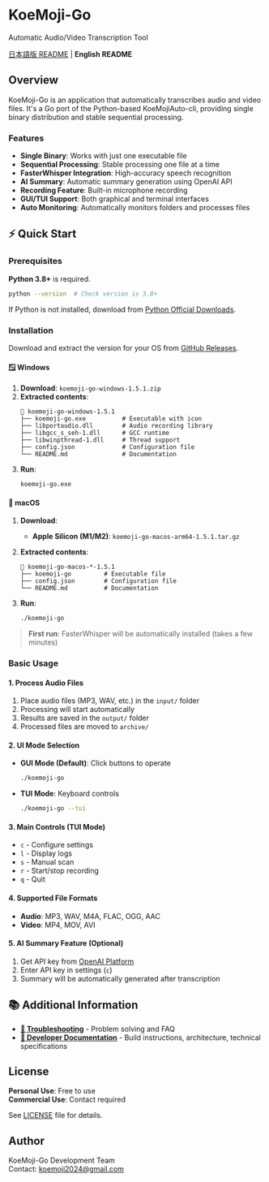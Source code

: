 # KoeMoji-Go

Automatic Audio/Video Transcription Tool

[日本語版 README](README.md) | **English README**

## Overview

KoeMoji-Go is an application that automatically transcribes audio and video files.
It's a Go port of the Python-based KoeMojiAuto-cli, providing single binary distribution and stable sequential processing.

### Features

- **Single Binary**: Works with just one executable file
- **Sequential Processing**: Stable processing one file at a time
- **FasterWhisper Integration**: High-accuracy speech recognition
- **AI Summary**: Automatic summary generation using OpenAI API
- **Recording Feature**: Built-in microphone recording
- **GUI/TUI Support**: Both graphical and terminal interfaces
- **Auto Monitoring**: Automatically monitors folders and processes files

## ⚡ Quick Start

### Prerequisites

**Python 3.8+** is required.
```bash
python --version  # Check version is 3.8+
```

If Python is not installed, download from [Python Official Downloads](https://www.python.org/downloads/).

### Installation

Download and extract the version for your OS from [GitHub Releases](https://github.com/infoHiroki/KoeMoji-Go/releases).

#### 🪟 Windows

1. **Download**: `koemoji-go-windows-1.5.1.zip`
2. **Extracted contents**:
   ```
   📁 koemoji-go-windows-1.5.1
   ├── koemoji-go.exe          # Executable with icon
   ├── libportaudio.dll        # Audio recording library
   ├── libgcc_s_seh-1.dll      # GCC runtime
   ├── libwinpthread-1.dll     # Thread support
   ├── config.json             # Configuration file
   └── README.md               # Documentation
   ```
3. **Run**:
   ```cmd
   koemoji-go.exe
   ```

#### 🍎 macOS

1. **Download**:
   - **Apple Silicon (M1/M2)**: `koemoji-go-macos-arm64-1.5.1.tar.gz`

2. **Extracted contents**:
   ```
   📁 koemoji-go-macos-*-1.5.1
   ├── koemoji-go         # Executable file
   ├── config.json        # Configuration file
   └── README.md          # Documentation
   ```

3. **Run**:
   ```bash
   ./koemoji-go
   ```

> **First run**: FasterWhisper will be automatically installed (takes a few minutes)

### Basic Usage

#### 1. Process Audio Files
1. Place audio files (MP3, WAV, etc.) in the `input/` folder
2. Processing will start automatically
3. Results are saved in the `output/` folder
4. Processed files are moved to `archive/`

#### 2. UI Mode Selection
- **GUI Mode (Default)**: Click buttons to operate
  ```bash
  ./koemoji-go
  ```
- **TUI Mode**: Keyboard controls
  ```bash
  ./koemoji-go --tui
  ```

#### 3. Main Controls (TUI Mode)
- `c` - Configure settings
- `l` - Display logs
- `s` - Manual scan
- `r` - Start/stop recording
- `q` - Quit

#### 4. Supported File Formats
- **Audio**: MP3, WAV, M4A, FLAC, OGG, AAC
- **Video**: MP4, MOV, AVI

#### 5. AI Summary Feature (Optional)
1. Get API key from [OpenAI Platform](https://platform.openai.com/)
2. Enter API key in settings (`c`)
3. Summary will be automatically generated after transcription

## 📚 Additional Information

- **[🔧 Troubleshooting](TROUBLESHOOTING.md)** - Problem solving and FAQ
- **[📖 Developer Documentation](docs/)** - Build instructions, architecture, technical specifications

## License

**Personal Use**: Free to use  
**Commercial Use**: Contact required

See [LICENSE](LICENSE) file for details.

## Author

KoeMoji-Go Development Team  
Contact: koemoji2024@gmail.com